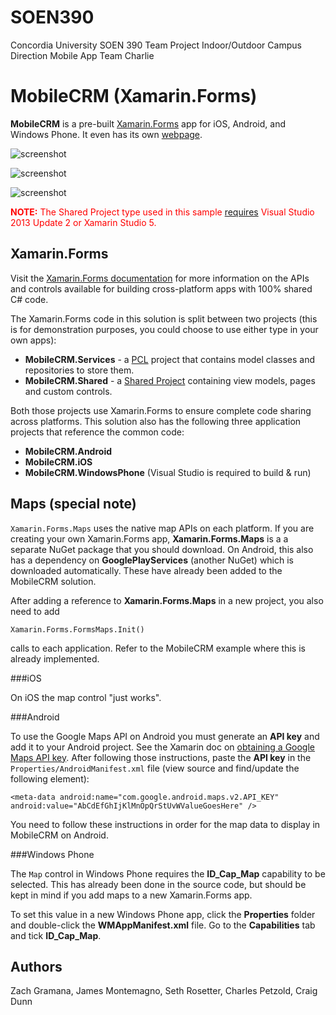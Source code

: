 # SOEN390
Concordia University
SOEN 390 Team Project
Indoor/Outdoor Campus Direction Mobile App
Team Charlie


MobileCRM (Xamarin.Forms)
=========

**MobileCRM** is a pre-built [Xamarin.Forms](http://xamarin.com/forms) app for iOS, Android, and Windows Phone. It even has its own [webpage](http://xamarin.com/prebuilt/crm).

![screenshot](https://raw.githubusercontent.com/xamarin/xamarin-forms-samples/master/MobileCRM/Screenshots/MobileCRM-iOS-sml.png "iOS")

![screenshot](https://raw.githubusercontent.com/xamarin/xamarin-forms-samples/master/MobileCRM/Screenshots/MobileCRM-Android-sml.png "Android")

![screenshot](https://raw.githubusercontent.com/xamarin/xamarin-forms-samples/master/MobileCRM/Screenshots/MobileCRM-WinPhone-sml.png "Windows Phone")

<span style="color:red"><b>NOTE:</b> The Shared Project type used in this sample [requires](http://developer.xamarin.com/guides/cross-platform/application_fundamentals/shared_projects/) Visual Studio 2013 Update 2 or Xamarin Studio 5.</span>


Xamarin.Forms
-------------

Visit the [Xamarin.Forms documentation](http://developer.xamarin.com/guides/cross-platform/xamarin-forms/) for more information on the APIs and controls available for building cross-platform apps with 100% shared C# code.

The Xamarin.Forms code in this solution is split between two projects (this is for demonstration purposes, you could choose to use either type in your own apps):

* **MobileCRM.Services** - a [PCL](http://developer.xamarin.com/guides/cross-platform/application_fundamentals/pcl/) project that contains model classes and repositories to store them.
* **MobileCRM.Shared** - a [Shared Project](http://developer.xamarin.com/guides/cross-platform/application_fundamentals/shared_projects/) containing view models, pages and custom controls.

Both those projects use Xamarin.Forms to ensure complete code sharing across platforms. This solution also has the following three application projects that reference the common code:

* **MobileCRM.Android**
* **MobileCRM.iOS**
* **MobileCRM.WindowsPhone** (Visual Studio is required to build & run)

Maps (special note)
----

`Xamarin.Forms.Maps` uses the native map APIs on each platform. If you are creating your own Xamarin.Forms app, **Xamarin.Forms.Maps** is a a separate NuGet package that you should download. On Android, this also has a dependency on **GooglePlayServices** (another NuGet) which is downloaded automatically. These have already been added to the MobileCRM solution.

After adding a reference to **Xamarin.Forms.Maps** in a new project, you also need to add 

    Xamarin.Forms.FormsMaps.Init()
    
calls to each application. Refer to the MobileCRM example where this is already implemented.


###iOS

On iOS the map control "just works".


###Android

To use the Google Maps API on Android you must generate an **API key** and add it to your Android project. See the Xamarin doc on [obtaining a Google Maps API key](http://developer.xamarin.com/guides/android/platform_features/maps_and_location/maps/obtaining_a_google_maps_api_key/). After following those instructions, paste the **API key** in the `Properties/AndroidManifest.xml` file (view source and find/update the following element):

    <meta-data android:name="com.google.android.maps.v2.API_KEY" android:value="AbCdEfGhIjKlMnOpQrStUvWValueGoesHere" />

You need to follow these instructions in order for the map data to display in MobileCRM on Android.

###Windows Phone

The `Map` control in Windows Phone requires the **ID_Cap_Map** capability to be selected. This has already been done in the source code, but should be kept in mind if you add maps to a new Xamarin.Forms app.

To set this value in a new Windows Phone app, click the **Properties** folder and double-click the **WMAppManifest.xml** file. Go to the **Capabilities** tab and tick **ID_Cap_Map**.


Authors
-------

Zach Gramana, James Montemagno, Seth Rosetter, Charles Petzold, Craig Dunn

